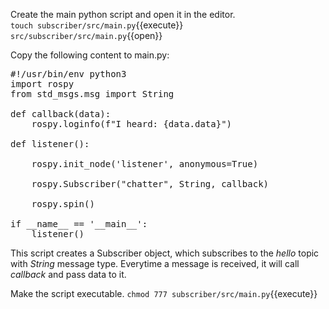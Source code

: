 Create the main python script and open it in the editor. \
`touch subscriber/src/main.py`{{execute}} 
`src/subscriber/src/main.py`{{open}} 

Copy the following content to main.py: 
<pre class="file" data-target="clipboard">
#!/usr/bin/env python3
import rospy
from std_msgs.msg import String

def callback(data):
    rospy.loginfo(f"I heard: {data.data}")
    
def listener():

    rospy.init_node('listener', anonymous=True)

    rospy.Subscriber("chatter", String, callback)

    rospy.spin()

if __name__ == '__main__':
    listener()
</pre>
This script creates a Subscriber object, which subscribes to the *hello* topic with *String* message type. Everytime a message is received, it will call *callback* and pass data to it. 

Make the script executable.
`chmod 777 subscriber/src/main.py`{{execute}}

